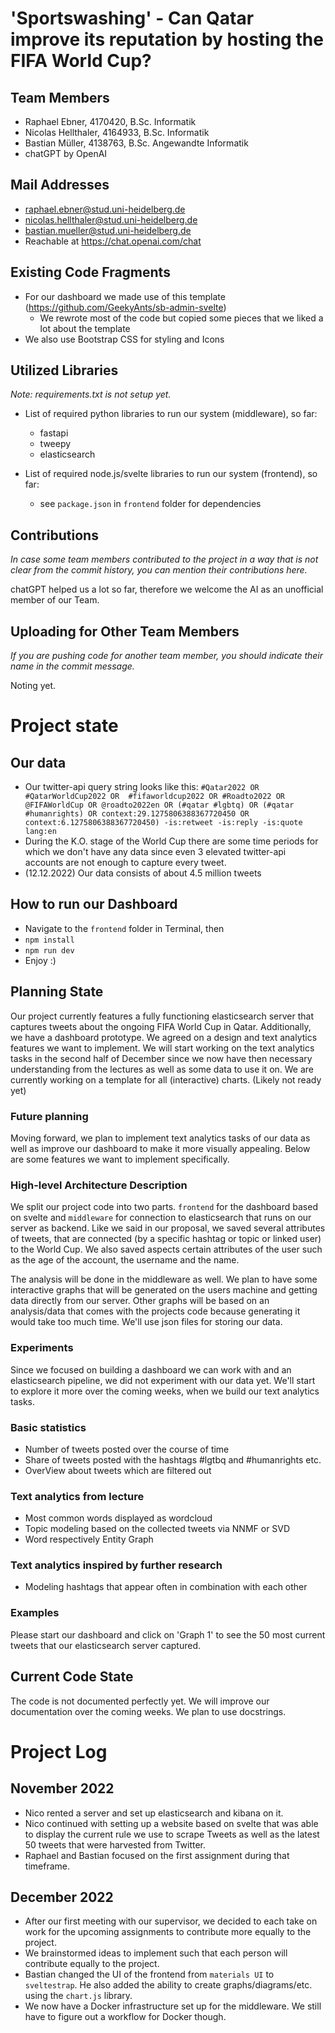 # 'Sportswashing' - Can Qatar improve its reputation by hosting the FIFA World Cup?

## Team Members

- Raphael Ebner, 4170420, B.Sc. Informatik
- Nicolas Hellthaler, 4164933, B.Sc. Informatik
- Bastian Müller, 4138763, B.Sc. Angewandte Informatik
- chatGPT by OpenAI

## Mail Addresses

- raphael.ebner@stud.uni-heidelberg.de
- nicolas.hellthaler@stud.uni-heidelberg.de
- bastian.mueller@stud.uni-heidelberg.de
- Reachable at https://chat.openai.com/chat

## Existing Code Fragments

- For our dashboard we made use of this template (https://github.com/GeekyAnts/sb-admin-svelte)
  - We rewrote most of the code but copied some pieces that we liked a lot about the template
- We also use Bootstrap CSS for styling and Icons

## Utilized Libraries

*Note: requirements.txt is not setup yet.*
- List of required python libraries to run our system (middleware), so far:
  - fastapi
  - tweepy
  - elasticsearch

- List of required node.js/svelte libraries to run our system (frontend), so far:
  - see `package.json` in `frontend` folder for dependencies

## Contributions
*In case some team members contributed to the project in a way that is not clear from the commit history, you can mention their contributions here.*

chatGPT helped us a lot so far, therefore we welcome the AI as an unofficial member of our Team.

## Uploading for Other Team Members

*If you are pushing code for another team member, you should indicate their name in the commit message.*

Noting yet.


# Project state

## Our data
- Our twitter-api query string looks like this: `#Qatar2022 OR #QatarWorldCup2022 OR  #fifaworldcup2022 OR #Roadto2022 OR @FIFAWorldCup OR @roadto2022en OR (#qatar #lgbtq) OR (#qatar #humanrights) OR context:29.1275806388367720450 OR context:6.1275806388367720450) -is:retweet -is:reply -is:quote lang:en`
- During the K.O. stage of the World Cup there are some time periods for which we don't have any data since even 3 elevated twitter-api accounts are not enough to capture every tweet.
- (12.12.2022) Our data consists of about 4.5 million tweets

## How to run our Dashboard
- Navigate to the `frontend` folder in Terminal, then
- `npm install`
- `npm run dev`
- Enjoy :)

## Planning State
Our project currently features a fully functioning elasticsearch server that captures tweets about the ongoing FIFA World Cup in Qatar.
Additionally, we have a dashboard prototype. We agreed on a design and text analytics features we want to implement.
We will start working on the text analytics tasks in the second half of December since we now have then necessary understanding from the lectures as well as some data to use it on.
We are currently working on a template for all (interactive) charts. (Likely not ready yet)

### Future planning
Moving forward, we plan to implement text analytics tasks of our data as well as improve our dashboard to make it more visually appealing.
Below are some features we want to implement specifically.

### High-level Architecture Description
We split our project code into two parts. `frontend` for the dashboard based on svelte and `middleware` for connection to elasticsearch that runs on our server as backend.
Like we said in our proposal, we saved several attributes of tweets, that are connected (by a specific hashtag or topic or linked user) to the World Cup.
We also saved aspects certain attributes of the user such as the age of the account, the username and the name.

The analysis will be done in the middleware as well. We plan to have some interactive graphs that will be generated on the users machine and getting data directly from our server.
Other graphs will be based on an analysis/data that comes with the projects code because generating it would take too much time.
We'll use json files for storing our data.

### Experiments
Since we focused on building a dashboard we can work with and an elasticsearch pipeline, we did not experiment with our data yet.
We'll start to explore it more over the coming weeks, when we build our text analytics tasks.

### Basic statistics

- Number of tweets posted over the course of time
- Share of tweets posted with the hashtags #lgtbq and #humanrights etc.
- OverView about tweets which are filtered out

### Text analytics from lecture

- Most common words displayed as wordcloud
- Topic modeling based on the collected tweets via NNMF or SVD
- Word respectively Entity Graph

### Text analytics inspired by further research

- Modeling hashtags that appear often in combination with each other

### Examples
Please start our dashboard and click on 'Graph 1' to see the 50 most current tweets that our elasticsearch server captured.

## Current Code State
The code is not documented perfectly yet. We will improve our documentation over the coming weeks.
We plan to use docstrings.

# Project Log
## November 2022

- Nico rented a server and set up elasticsearch and kibana on it.
- Nico continued with setting up a website based on svelte that was able to display the current rule we use to scrape Tweets as well as the latest 50 tweets that were harvested from Twitter.
- Raphael and Bastian focused on the first assignment during that timeframe.

## December 2022

- After our first meeting with our supervisor, we decided to each take on work for the upcoming assignments to contribute more equally to the project.
- We brainstormed ideas to implement such that each person will contribute equally to the project.
- Bastian changed the UI of the frontend from `materials UI` to `sveltestrap`. He also added the ability to create graphs/diagrams/etc. using the `chart.js` library.
- We now have a Docker infrastructure set up for the middleware. We still have to figure out a workflow for Docker though.
